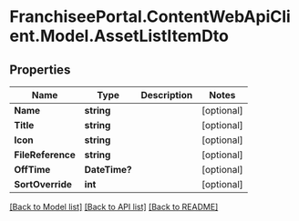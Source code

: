 # FranchiseePortal.ContentWebApiClient.Model.AssetListItemDto

## Properties

Name | Type | Description | Notes
------------ | ------------- | ------------- | -------------
**Name** | **string** |  | [optional] 
**Title** | **string** |  | [optional] 
**Icon** | **string** |  | [optional] 
**FileReference** | **string** |  | [optional] 
**OffTime** | **DateTime?** |  | [optional] 
**SortOverride** | **int** |  | [optional] 

[[Back to Model list]](../README.md#documentation-for-models) [[Back to API list]](../README.md#documentation-for-api-endpoints) [[Back to README]](../README.md)


